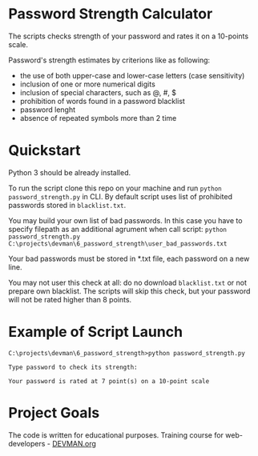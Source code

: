 # Password Strength Calculator

The scripts checks strength of your password and rates it on a 10-points scale.

Password's strength estimates by criterions like as following:
- the use of both upper-case and lower-case letters (case sensitivity)
- inclusion of one or more numerical digits
- inclusion of special characters, such as @, #, $
- prohibition of words found in a password blacklist
- password lenght
- absence of repeated symbols more than 2 time

# Quickstart

Python 3 should be already installed.

To run the script clone this repo on your machine and run ```python password_strength.py``` in CLI.
By default script uses list of prohibited passwords stored in ```blacklist.txt```.

You may build your own list of bad passwords. In this case you have to specify filepath as an additional agrument when call script:
```python password_strength.py C:\projects\devman\6_password_strength\user_bad_passwords.txt```

Your bad passwords must be stored in *.txt file, each password on a new line.

You may not user this check at all: do no download ```blacklist.txt``` or not prepare own blacklist. The scripts will skip this check,
but your password will not be rated higher than 8 points.

# Example of Script Launch

```
C:\projects\devman\6_password_strength>python password_strength.py

Type password to check its strength:

Your password is rated at 7 point(s) on a 10-point scale

```

# Project Goals

The code is written for educational purposes. Training course for web-developers - [DEVMAN.org](https://devman.org)
